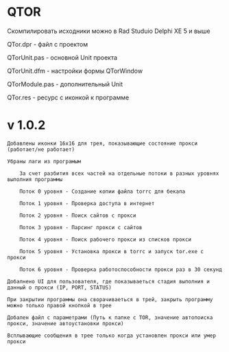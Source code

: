 # QTOR
Скомпилировать исходники можно в Rad Studuio Delphi XE 5 и выше

QTor.dpr - файл с проектом

QTorUnit.pas - основной Unit проекта

QTorUnit.dfm - настройки формы QTorWindow

QTorModule.pas - дополнительный Unit

QTor.res - ресурс с иконкой к программе

# v 1.0.2
  	Добавлены иконки 16х16 для трея, показывающие состояние прокси (работает/не работает)

	Убраны лаги из програмым

		За счет разбития всех частей на отдельные потоки в разных уровнях выполния программы

		Поток 0 уровня - Создание копии файла torrc для бекапа

		Поток 1 уровня - Проверка доступа в интернет

		Поток 2 уровня - Поиск сайтов с прокси

		Поток 3 уровня - Парсинг прокси с сайтов

		Поток 4 уровня - Поиск рабочего прокси из списков прокси

		Поток 5 уровня - Установка прокси в torrc и запуск tor.exe с прокси

		Поток 6 уровня - Проверка работоспособности прокси раз в 30 секунд

	Добалнено UI для пользователя, где показываеться стадия выполния и данный о прокси (IP, PORT, STATUS)

	При закрытии программы она сворачиваеться в трей, закрыть программу можно только правой кнопкой в трее

	Добален файл с параметрами (Путь к папке с TOR, значение автопоиска прокси, значение автоустановки прокси)

	Всплывающие сообщения в трее только когда установлен прокси или умер прокси
